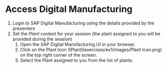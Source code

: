 # Access Digital Manufacturing
1. Login to SAP Digital Manufacturing using the details provided by the presenters
2. Set the _Plant_ context for your session (the plant assigned to you will be provided during the session)
    1. Open the SAP Digital Manufacturing UI in your browser.
    2. Click on the Plant Icon ![Plant](exercises/ex1/images/Plant Icon.png) on the top right corner of the screen.
    3. Select the Plant assigned to you from the list of plants.